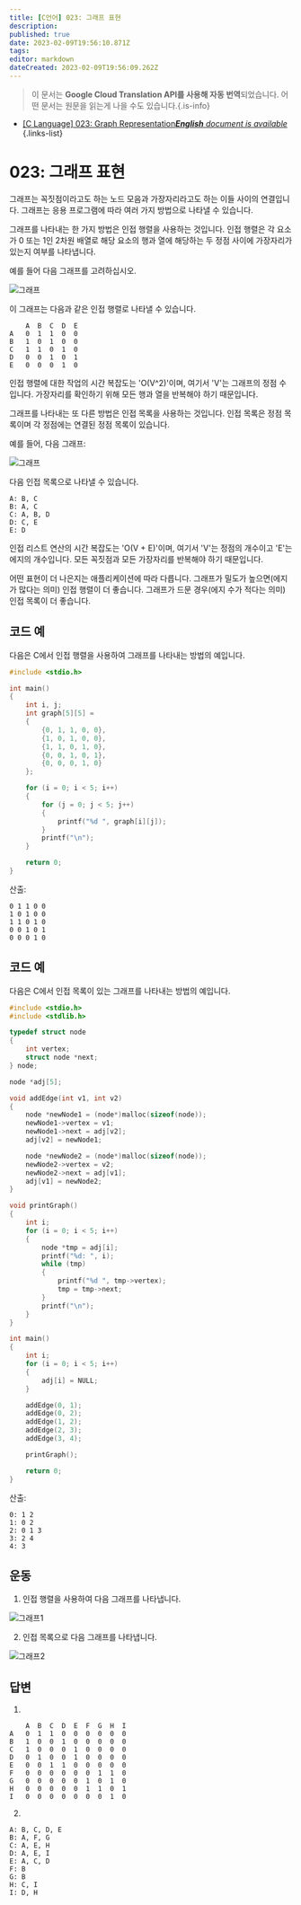 ```yaml
---
title: [C언어] 023: 그래프 표현
description: 
published: true
date: 2023-02-09T19:56:10.871Z
tags: 
editor: markdown
dateCreated: 2023-02-09T19:56:09.262Z
---
```


> 이 문서는 **Google Cloud Translation API를 사용해 자동 번역**되었습니다.
어떤 문서는 원문을 읽는게 나을 수도 있습니다.{.is-info}



- [[C Language] 023: Graph Representation***English** document is available*](/en/Knowledge-base/Algorithm/c-language-023-graph-representation)
{.links-list}


# 023: 그래프 표현

그래프는 꼭짓점이라고도 하는 노드 모음과 가장자리라고도 하는 이들 사이의 연결입니다. 그래프는 응용 프로그램에 따라 여러 가지 방법으로 나타낼 수 있습니다.

그래프를 나타내는 한 가지 방법은 인접 행렬을 사용하는 것입니다. 인접 행렬은 각 요소가 0 또는 1인 2차원 배열로 해당 요소의 행과 열에 해당하는 두 정점 사이에 가장자리가 있는지 여부를 나타냅니다.

예를 들어 다음 그래프를 고려하십시오.

![그래프](https://github.com/Bergel/Coursera-Data-Structures-Algorithms/raw/master/1.%20Fundamentals/week2/graph.png)

이 그래프는 다음과 같은 인접 행렬로 나타낼 수 있습니다.

```
    A  B  C  D  E
A   0  1  1  0  0
B   1  0  1  0  0
C   1  1  0  1  0
D   0  0  1  0  1
E   0  0  0  1  0
```

인접 행렬에 대한 작업의 시간 복잡도는 'O(V^2)'이며, 여기서 'V'는 그래프의 정점 수입니다. 가장자리를 확인하기 위해 모든 행과 열을 반복해야 하기 때문입니다.

그래프를 나타내는 또 다른 방법은 인접 목록을 사용하는 것입니다. 인접 목록은 정점 목록이며 각 정점에는 연결된 정점 목록이 있습니다.

예를 들어, 다음 그래프:

![그래프](https://github.com/Bergel/Coursera-Data-Structures-Algorithms/raw/master/1.%20Fundamentals/week2/graph.png)

다음 인접 목록으로 나타낼 수 있습니다.

```
A: B, C
B: A, C
C: A, B, D
D: C, E
E: D
```

인접 리스트 연산의 시간 복잡도는 'O(V + E)'이며, 여기서 'V'는 정점의 개수이고 'E'는 에지의 개수입니다. 모든 꼭짓점과 모든 가장자리를 반복해야 하기 때문입니다.

어떤 표현이 더 나은지는 애플리케이션에 따라 다릅니다. 그래프가 밀도가 높으면(에지가 많다는 의미) 인접 행렬이 더 좋습니다. 그래프가 드문 경우(에지 수가 적다는 의미) 인접 목록이 더 좋습니다.

## 코드 예

다음은 C에서 인접 행렬을 사용하여 그래프를 나타내는 방법의 예입니다.

```C
#include <stdio.h>

int main()
{
    int i, j;
    int graph[5][5] =
    {
        {0, 1, 1, 0, 0},
        {1, 0, 1, 0, 0},
        {1, 1, 0, 1, 0},
        {0, 0, 1, 0, 1},
        {0, 0, 0, 1, 0}
    };

    for (i = 0; i < 5; i++)
    {
        for (j = 0; j < 5; j++)
        {
            printf("%d ", graph[i][j]);
        }
        printf("\n");
    }

    return 0;
}
```

산출:

```
0 1 1 0 0 
1 0 1 0 0 
1 1 0 1 0 
0 0 1 0 1 
0 0 0 1 0
```

## 코드 예

다음은 C에서 인접 목록이 있는 그래프를 나타내는 방법의 예입니다.

```C
#include <stdio.h>
#include <stdlib.h>

typedef struct node
{
    int vertex;
    struct node *next;
} node;

node *adj[5];

void addEdge(int v1, int v2)
{
    node *newNode1 = (node*)malloc(sizeof(node));
    newNode1->vertex = v1;
    newNode1->next = adj[v2];
    adj[v2] = newNode1;

    node *newNode2 = (node*)malloc(sizeof(node));
    newNode2->vertex = v2;
    newNode2->next = adj[v1];
    adj[v1] = newNode2;
}

void printGraph()
{
    int i;
    for (i = 0; i < 5; i++)
    {
        node *tmp = adj[i];
        printf("%d: ", i);
        while (tmp)
        {
            printf("%d ", tmp->vertex);
            tmp = tmp->next;
        }
        printf("\n");
    }
}

int main()
{
    int i;
    for (i = 0; i < 5; i++)
    {
        adj[i] = NULL;
    }

    addEdge(0, 1);
    addEdge(0, 2);
    addEdge(1, 2);
    addEdge(2, 3);
    addEdge(3, 4);

    printGraph();

    return 0;
}
```

산출:

```
0: 1 2 
1: 0 2 
2: 0 1 3 
3: 2 4 
4: 3
```

## 운동

1. 인접 행렬을 사용하여 다음 그래프를 나타냅니다.

![그래프1](https://github.com/Bergel/Coursera-Data-Structures-Algorithms/raw/master/1.%20Fundamentals/week2/graph1.png)

2. 인접 목록으로 다음 그래프를 나타냅니다.

![그래프2](https://github.com/Bergel/Coursera-Data-Structures-Algorithms/raw/master/1.%20Fundamentals/week2/graph2.png)

## 답변

1.

```
    A  B  C  D  E  F  G  H  I
A   0  1  1  0  0  0  0  0  0
B   1  0  0  1  0  0  0  0  0
C   1  0  0  0  1  0  0  0  0
D   0  1  0  0  1  0  0  0  0
E   0  0  1  1  0  0  0  0  0
F   0  0  0  0  0  0  1  1  0
G   0  0  0  0  0  1  0  1  0
H   0  0  0  0  0  1  1  0  1
I   0  0  0  0  0  0  0  1  0
```

2.

```
A: B, C, D, E
B: A, F, G
C: A, E, H
D: A, E, I
E: A, C, D
F: B
G: B
H: C, I
I: D, H
```